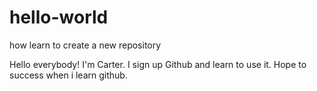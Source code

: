 # hello-world
how learn to create a new repository

Hello everybody! I'm Carter.
I sign up Github and learn to use it.
Hope to success when i learn github.
